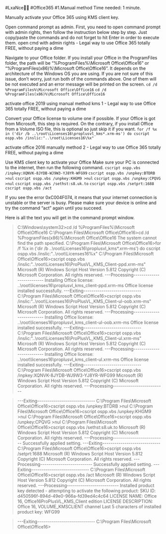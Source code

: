 #LxaNce👸🤴
#Office365
#1.Manual method
Time needed: 1 minute.

Manually activate your Office 365 using KMS client key.

Open command prompt as admin.
First, you need to open command prompt with admin rights, then follow the instruction below step by step. Just copy/paste the commands and do not forget to hit Enter in order to execute them.
open cmd with admin rights - Legal way to use Office 365 totally FREE, without paying a dime

Navigate to your Office folder.
If you install your Office in the ProgramFiles folder, the path will be “%ProgramFiles%\Microsoft Office\Office16” or “%ProgramFiles(x86)%\Microsoft Office\Office16”. It depends on the architecture of the Windows OS you are using. If you are not sure of this issue, don’t worry, just run both of the commands above. One of them will be not executed and an error message will be printed on the screen.
```cd /d %ProgramFiles%\Microsoft Office\Office16```
```cd /d %ProgramFiles(x86)%\Microsoft Office\Office16```

activate office 2019 using manual method kms 1 - Legal way to use Office 365 totally FREE, without paying a dime

Convert your Office license to volume one if possible.
If your Office is got from Microsoft, this step is required. On the contrary, if you install Office from a Volume ISO file, this is optional so just skip it if you want.
```for /f %x in ('dir /b ..\root\Licenses16\proplusvl_kms*.xrm-ms') do cscript ospp.vbs /inslic:"..\root\Licenses16\%x"```

activate office 2016 manually method 2 - Legal way to use Office 365 totally FREE, without paying a dime

Use KMS client key to activate your Office
Make sure your PC is connected to the internet, then run the following command.
```cscript ospp.vbs /inpkey:XQNVK-8JYDB-WJ9W3-YJ8YR-WFG99```
```cscript ospp.vbs /unpkey:BTDRB >nul```
```cscript ospp.vbs /unpkey:KHGM9 >nul```
```cscript ospp.vbs /unpkey:CPQVG >nul```
```cscript ospp.vbs /sethst:s8.uk.to```
```cscript ospp.vbs /setprt:1688```
```cscript ospp.vbs /act```


If you see the error 0xC004F074, it means that your internet connection is unstable or the server is busy. Please make sure your device is online and try the command “act” again until you succeed.

Here is all the text you will get in the command prompt window.
>C:\Windows\system32>cd /d %ProgramFiles%\Microsoft Office\Office16
>C:\Program Files\Microsoft Office\Office16>cd /d %ProgramFiles(x86)%\Microsoft Office\Office16
The system cannot find the path specified.
>C:\Program Files\Microsoft Office\Office16>for /f %x in ('dir /b ..\root\Licenses16\proplusvl_kms*.xrm-ms') do cscript ospp.vbs /inslic:"..\root\Licenses16\%x"
>C:\Program Files\Microsoft Office\Office16>cscript ospp.vbs /inslic:"..\root\Licenses16\ProPlusVL_KMS_Client-ppd.xrm-ms"
Microsoft (R) Windows Script Host Version 5.812
Copyright (C) Microsoft Corporation. All rights reserved.
>---Processing--------------------------
>Installing Office license: ..\root\licenses16\proplusvl_kms_client-ppd.xrm-ms
>Office license installed successfully.
>---Exiting-----------------------------
>C:\Program Files\Microsoft Office\Office16>cscript ospp.vbs /inslic:"..\root\Licenses16\ProPlusVL_KMS_Client-ul-oob.xrm-ms"
Microsoft (R) Windows Script Host Version 5.812
Copyright (C) Microsoft Corporation. All rights reserved.
>---Processing--------------------------
>Installing Office license: ..\root\licenses16\proplusvl_kms_client-ul-oob.xrm-ms
>Office license installed successfully.
>---Exiting-----------------------------
>C:\Program Files\Microsoft Office\Office16>cscript ospp.vbs /inslic:"..\root\Licenses16\ProPlusVL_KMS_Client-ul.xrm-ms"
>Microsoft (R) Windows Script Host Version 5.812
>Copyright (C) Microsoft Corporation. All rights reserved.
>---Processing--------------------------
>Installing Office license: ..\root\licenses16\proplusvl_kms_client-ul.xrm-ms
>Office license installed successfully.
>---Exiting-----------------------------
>C:\Program Files\Microsoft Office\Office16>cscript ospp.vbs /inpkey:XQNVK-8JYDB-WJ9W3-YJ8YR-WFG99
>Microsoft (R) Windows Script Host Version 5.812
>Copyright (C) Microsoft Corporation. All rights reserved.
>---Processing--------------------------

>---Exiting-----------------------------
>C:\Program Files\Microsoft Office\Office16>cscript ospp.vbs /unpkey:BTDRB >nul
>C:\Program Files\Microsoft Office\Office16>cscript ospp.vbs /unpkey:KHGM9 >nul
>C:\Program Files\Microsoft Office\Office16>cscript ospp.vbs /unpkey:CPQVG >nul
>C:\Program Files\Microsoft Office\Office16>cscript ospp.vbs /sethst:s8.uk.to
>Microsoft (R) Windows Script Host Version 5.812
>Copyright (C) Microsoft Corporation. All rights reserved.
>---Processing--------------------------
>Successfully applied setting.
>---Exiting-----------------------------
>C:\Program Files\Microsoft Office\Office16>cscript ospp.vbs /setprt:1688
>Microsoft (R) Windows Script Host Version 5.812
>Copyright (C) Microsoft Corporation. All rights reserved.
>---Processing--------------------------
>Successfully applied setting.
>---Exiting-----------------------------
>C:\Program Files\Microsoft Office\Office16>cscript ospp.vbs /act
>Microsoft (R) Windows Script Host Version 5.812
>Copyright (C) Microsoft Corporation. All rights reserved.
>---Processing--------------------------
>Installed product key detected - attempting to activate the following product:
>SKU ID: d450596f-894d-49e0-966a-fd39ed4c4c64
>LICENSE NAME: Office 16, Office16ProPlusVL_KMS_Client edition
>LICENSE DESCRIPTION: Office 16, VOLUME_KMSCLIENT channel
>Last 5 characters of installed product key: WFG99


>---Exiting-----------------------------
>C:\Program Files\Microsoft Office\Office16>
